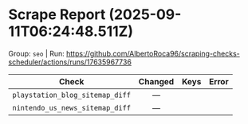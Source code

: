 # Scrape Report (2025-09-11T06:24:48.511Z)

Group: `seo`  |  Run: https://github.com/AlbertoRoca96/scraping-checks-scheduler/actions/runs/17635967736

| Check | Changed | Keys | Error |
|---|:---:|:--|:--|
| `playstation_blog_sitemap_diff` | — |  |  |
| `nintendo_us_news_sitemap_diff` | — |  |  |
